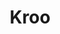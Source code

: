 ---
facebook: https://facebook.com/getkroo
instagram: https://instagram.com/get_kroo
linkedin: https://linkedin.com/company/getkroo
logohandle: kroo
sort: kroo
title: Kroo
twitter: https://x.com/get_kroo
website: https://www.kroo.com/
---